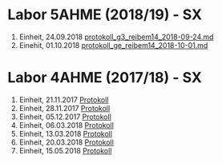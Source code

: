  # Labor 5AHME (2018/19) - SX   
 1. Einheit, 24.09.2018 [protokoll_g3_reibem14_2018-09-24.md](/reibem14/protokoll_g3_reibem14_2018-09-24.md)    
 2. Einehit, 01.10.2018 [protokoll_ge_reibem14_2018-10-01.md](/reibem14/protokoll_g3_reibem14_2018-10-01.md) 

     
     
       
        
        
        
 # Labor 4AHME (2017/18) - SX

 1. Einheit, 21.11.2017  [Protokoll](/reibem14/README_17_11_21.md)
 2. Einheit, 28.11.2017  [Protokoll](/reibem14/README_17_11_28.md)
 3. Einheit, 05.12.2017  [Protokoll](/reibem14/README_17_12_05.md)
 4. Einheit, 06.03.2018  [Protokoll](/reibem14/README_06_03_2018.md)  
 5. Einheit, 13.03.2018  [Protokoll](/reibem14/README_13_03_2018.md)  
 6. Einheit, 20.03.2018  [Protokoll](/reibem14/README_20_03_2018.md)    
 7. Einheit, 15.05.2018  [Protokoll](/reibem14/README_15_05_2018.md)
 
